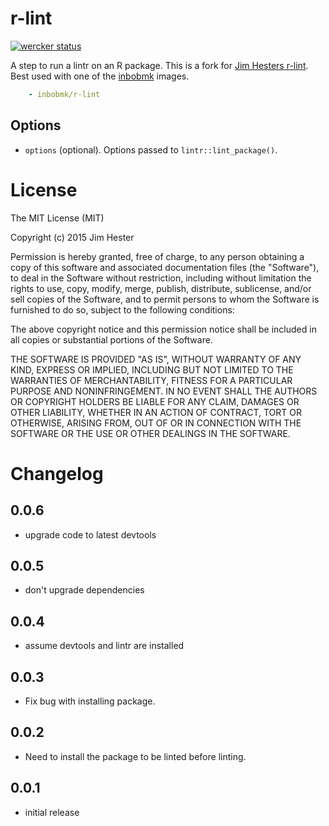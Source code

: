 # r-lint
[![wercker status](https://app.wercker.com/status/a6266405f5c68221412ef3de88f89c95/m "wercker status")](https://app.wercker.com/project/bykey/a6266405f5c68221412ef3de88f89c95)

A step to run a lintr on an R package.  This is a fork for [Jim Hesters r-lint](https://github.com/jimhester/wercker-step-r-lint).  Best used with one of the
[inbobmk](https://hub.docker.com/u/inbobmk/) images.
```yaml
    - inbobmk/r-lint
```

## Options
* `options` (optional). Options passed to `lintr::lint_package()`.

# License

The MIT License (MIT)

Copyright (c) 2015 Jim Hester

Permission is hereby granted, free of charge, to any person obtaining a copy of
this software and associated documentation files (the "Software"), to deal in
the Software without restriction, including without limitation the rights to
use, copy, modify, merge, publish, distribute, sublicense, and/or sell copies of
the Software, and to permit persons to whom the Software is furnished to do so,
subject to the following conditions:

The above copyright notice and this permission notice shall be included in all
copies or substantial portions of the Software.

THE SOFTWARE IS PROVIDED "AS IS", WITHOUT WARRANTY OF ANY KIND, EXPRESS OR
IMPLIED, INCLUDING BUT NOT LIMITED TO THE WARRANTIES OF MERCHANTABILITY, FITNESS
FOR A PARTICULAR PURPOSE AND NONINFRINGEMENT. IN NO EVENT SHALL THE AUTHORS OR
COPYRIGHT HOLDERS BE LIABLE FOR ANY CLAIM, DAMAGES OR OTHER LIABILITY, WHETHER
IN AN ACTION OF CONTRACT, TORT OR OTHERWISE, ARISING FROM, OUT OF OR IN
CONNECTION WITH THE SOFTWARE OR THE USE OR OTHER DEALINGS IN THE SOFTWARE.

# Changelog

## 0.0.6
- upgrade code to latest devtools

## 0.0.5
- don't upgrade dependencies

## 0.0.4
- assume devtools and lintr are installed

## 0.0.3
- Fix bug with installing package.

## 0.0.2
- Need to install the package to be linted before linting.

## 0.0.1
- initial release
